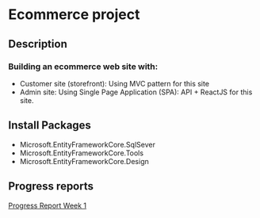 # Ecommerce project
## Description
### Building an ecommerce web site with:
* Customer site (storefront): Using MVC pattern for this site
* Admin site: Using Single Page Application (SPA): API + ReactJS for this site.
## Install Packages
* Microsoft.EntityFrameworkCore.SqlSever
* Microsoft.EntityFrameworkCore.Tools
* Microsoft.EntityFrameworkCore.Design
## Progress reports
[Progress Report Week 1](https://drive.google.com/file/d/1-WX1YNg_JMm6_66QxsqTbe-mz_RfI0Ek/view?usp=sharing)
